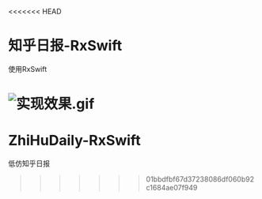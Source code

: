 <<<<<<< HEAD
# 知乎日报-RxSwift
使用RxSwift 


![实现效果.gif](https://gitee.com/KM5558/ZhiHuRiBao-RxSwift/raw/master/ZhiHuDaily_Gif.gif "效果图")
=======
# ZhiHuDaily-RxSwift
低仿知乎日报
>>>>>>> 01bbdfbf67d37238086df060b92c1684ae07f949
